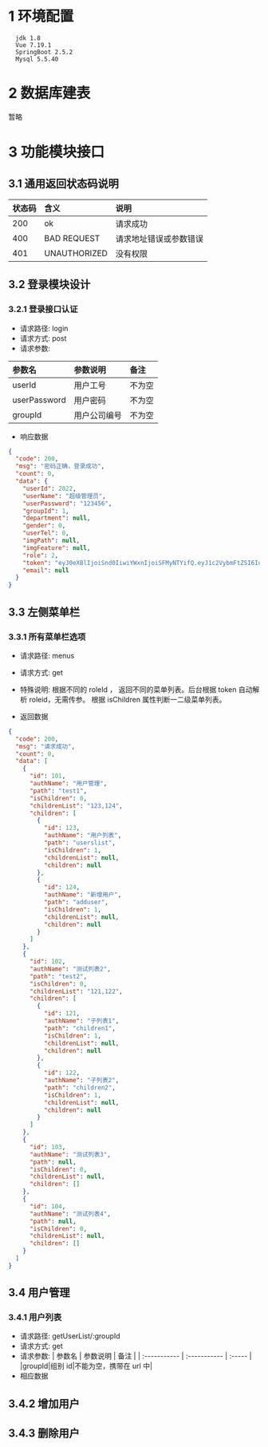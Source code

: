 # 1 环境配置

```
  jdk 1.8
  Vue 7.19.1
  SpringBoot 2.5.2
  Mysql 5.5.40
```

# 2 数据库建表

暂略

# 3 功能模块接口

## 3.1 通用返回状态码说明

| 状态码 | 含义         | 说明                   |
| :----- | :----------- | :--------------------- |
| 200    | ok           | 请求成功               |
| 400    | BAD REQUEST  | 请求地址错误或参数错误 |
| 401    | UNAUTHORIZED | 没有权限               |

## 3.2 登录模块设计

### 3.2.1 登录接口认证

- 请求路径: login
- 请求方式: post
- 请求参数:

| 参数名       | 参数说明     | 备注   |
| :----------- | :----------- | :----- |
| userId       | 用户工号     | 不为空 |
| userPassword | 用户密码     | 不为空 |
| groupId      | 用户公司编号 | 不为空 |

- 响应数据

```json
{
  "code": 200,
  "msg": "密码正确，登录成功",
  "count": 0,
  "data": {
    "userId": 2022,
    "userName": "超级管理员",
    "userPassword": "123456",
    "groupId": 1,
    "department": null,
    "gender": 0,
    "userTel": 0,
    "imgPath": null,
    "imgFeature": null,
    "role": 2,
    "token": "eyJ0eXBlIjoiSnd0IiwiYWxnIjoiSFMyNTYifQ.eyJ1c2VybmFtZSI6Iui2hee6p-euoeeQhuWRmCIsInJvbGUiOjIsInN1YiI6Imp3dCIsImV4cCI6MTYyODE1MTk4OCwianRpIjoiYmI5MzkzOTUtOWE5NS00NDI4LWFkNGItYTE1NmEwNWNkODdiIn0.vOb3SZQ10RBR64pznV4pcXy_rQJThpCtT7RMLGmToR4",
    "email": null
  }
}
```

## 3.3 左侧菜单栏

### 3.3.1 所有菜单栏选项

- 请求路径: menus
- 请求方式: get
- 特殊说明: 根据不同的 roleId ， 返回不同的菜单列表。后台根据 token 自动解析 roleid，无需传参。 根据 isChildren 属性判断一二级菜单列表。

- 返回数据

```json
{
  "code": 200,
  "msg": "请求成功",
  "count": 0,
  "data": [
    {
      "id": 101,
      "authName": "用户管理",
      "path": "test1",
      "isChildren": 0,
      "childrenList": "123,124",
      "children": [
        {
          "id": 123,
          "authName": "用户列表",
          "path": "userslist",
          "isChildren": 1,
          "childrenList": null,
          "children": null
        },
        {
          "id": 124,
          "authName": "新增用户",
          "path": "adduser",
          "isChildren": 1,
          "childrenList": null,
          "children": null
        }
      ]
    },
    {
      "id": 102,
      "authName": "测试列表2",
      "path": "test2",
      "isChildren": 0,
      "childrenList": "121,122",
      "children": [
        {
          "id": 121,
          "authName": "子列表1",
          "path": "children1",
          "isChildren": 1,
          "childrenList": null,
          "children": null
        },
        {
          "id": 122,
          "authName": "子列表2",
          "path": "children2",
          "isChildren": 1,
          "childrenList": null,
          "children": null
        }
      ]
    },
    {
      "id": 103,
      "authName": "测试列表3",
      "path": null,
      "isChildren": 0,
      "childrenList": null,
      "children": []
    },
    {
      "id": 104,
      "authName": "测试列表4",
      "path": null,
      "isChildren": 0,
      "childrenList": null,
      "children": []
    }
  ]
}
```

## 3.4 用户管理

### 3.4.1 用户列表

- 请求路径: getUserList/:groupId
- 请求方式: get
- 请求参数:
  | 参数名 | 参数说明 | 备注 |
  | :----------- | :----------- | :----- |
  |groupId|组别 id|不能为空，携带在 url 中|
- 相应数据


## 3.4.2 增加用户



## 3.4.3 删除用户